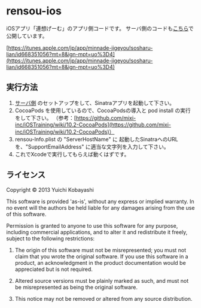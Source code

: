 rensou-ios
======================
iOSアプリ「連想げーむ」のアプリ側コードです。
サーバ側のコードも[こちら](https://github.com/u1fukui/rensou-server)で公開しています。

[https://itunes.apple.com/jp/app/minnade-jigeyou!sosharu-lian/id668351056?mt=8&ign-mpt=uo%3D4](https://itunes.apple.com/jp/app/minnade-jigeyou!sosharu-lian/id668351056?mt=8&ign-mpt=uo%3D4)


実行方法
----------
1. [サーバ側](https://github.com/u1fukui/rensou-ios) のセットアップをして、Sinatraアプリを起動して下さい。
2.  CocoaPods を使用しているので、CocoaPodsの導入と pod install の実行をして下さい。
（参考：[https://github.com/mixi-inc/iOSTraining/wiki/10.2-CocoaPods](https://github.com/mixi-inc/iOSTraining/wiki/10.2-CocoaPods)）
3. rensou-Info.plist の "ServerHostName" に 起動したSinatraへのURLを、"SupportEmailAddress" に適当な文字列を入力して下さい。
4. これでXcodeで実行してもらえば動くはずです。


ライセンス
----------
Copyright &copy; 2013 Yuichi Kobayashi

This software is provided 'as-is', without any express or implied
warranty. In no event will the authors be held liable for any damages
arising from the use of this software.

Permission is granted to anyone to use this software for any purpose,
including commercial applications, and to alter it and redistribute it
freely, subject to the following restrictions:

   1. The origin of this software must not be misrepresented; you must not
   claim that you wrote the original software. If you use this software
   in a product, an acknowledgment in the product documentation would be
   appreciated but is not required.

   2. Altered source versions must be plainly marked as such, and must not be
   misrepresented as being the original software.

   3. This notice may not be removed or altered from any source
   distribution.